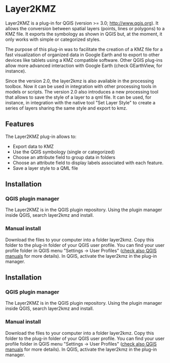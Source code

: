 # Layer2KMZ

Layer2KMZ is a plug-in for QGIS (version >= 3.0; http://www.qgis.org). It allows
the conversion between spatial layers (points, lines or polygons) to a KMZ file.
It exports the symbology as shown in QGIS but, at the moment, it only works with
simple or categorized styles.

The purpose of this plug-in was to facilitate the creation of a KMZ file for a
fast visualization of organized data in Google Earth and to export to other devices
like tablets using a KMZ compatible software. Other QGIS plug-ins allow more
advanced interaction with Google Earth (check GEarthView, for instance).

Since the version 2.0, the layer2kmz is also available in the processing
toolbox. Now it can be used in integration with other processing tools in
models or scripts. The version 2.0 also introduces a new processing tool that
allows to save the style of a layer to a qml file. It can be used, for instance,
in integration with the native tool "Set Layer Style" to create a series of
layers sharing the same style and export to kmz.

## Features

The Layer2KMZ plug-in allows to:

* Export data to KMZ
* Use the QGIS symbology (single or categorized)
* Choose an attribute field to group data in folders
* Choose an attribute field to display labels associated with each feature.
* Save a layer style to a QML file

## Installation

### QGIS plugin manager

The Layer2KMZ is in the QGIS plugin repository. Using the plugin manager inside
QGIS, search layer2kmz and install.

### Manual install

Download the files to your computer into a folder layer2kmz. Copy this folder to
the plug-in folder of your QGIS user profile. You can find your user profile
folder in QGIS menu "Settings -> User Profiles" ([check also QGIS manuals](https://docs.qgis.org/testing/en/docs/user_manual/plugins/plugins.html#core-and-external-plugins) for more details).
In QGIS, activate the layer2kmz in the plug-in manager.

## Installation

### QGIS plugin manager

The Layer2KMZ is in the QGIS plugin repository. Using the plugin manager inside
QGIS, search layer2kmz and install.

### Manual install

Download the files to your computer into a folder layer2kmz. Copy this folder to
the plug-in folder of your QGIS user profile. You can find your user profile
folder in QGIS menu "Settings -> User Profiles" ([check also QGIS manuals](https://docs.qgis.org/testing/en/docs/user_manual/plugins/plugins.html#core-and-external-plugins) for more details).
In QGIS, activate the layer2kmz in the plug-in manager.
